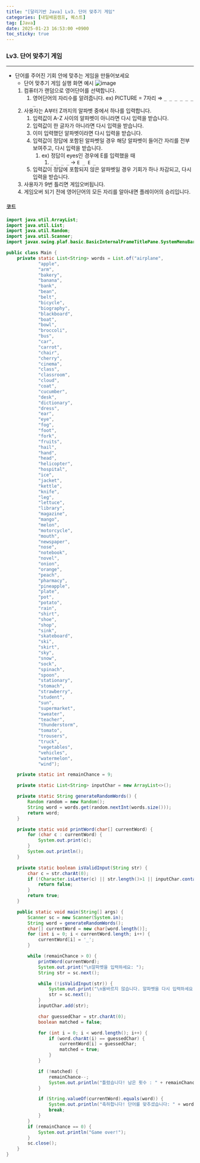 ```yaml
---
title: "[달리기반 Java] Lv3. 단어 맞추기 게임"
categories: [내일배움캠프, 퀘스트]
tag: [Java]
date: 2025-01-23 16:53:00 +0900
toc_sticky: true
---
```

### Lv3. 단어 맞추기 게임
***
- 단어를 주어진 기회 안에 맞추는 게임을 만들어보세요
  - 단어 맞추기 게임 실행 화면 예시
  ![image](https://oopy.lazyrockets.com/api/v2/notion/image?src=https%3A%2F%2Fprod-files-secure.s3.us-west-2.amazonaws.com%2F83c75a39-3aba-4ba4-a792-7aefe4b07895%2F34fa1e94-acd5-4e82-a585-40812e1feca1%2FUntitled.png&blockId=17a2dc3e-f514-81de-9a86-c525b7f568bd)
  1. 컴퓨터가 랜덤으로 영어단어를 선택합니다.
     1. 영어단어의 자리수를 알려줍니다.
        ex) PICTURE = 7자리 ⇒ `_ _ _ _ _ _ _`
  2. 사용자는 A부터 Z까지의 알파벳 중에서 하나를 입력합니다.
     1. 입력값이 A-Z 사이의 알파벳이 아니라면 다시 입력을 받습니다.
     2. 입력값이 한 글자가 아니라면 다시 입력을 받습니다.
     3. 이미 입력했던 알파벳이라면 다시 입력을 받습니다.
     4. 입력값이 정답에 포함된 알파벳일 경우 해당 알파벳이 들어간 자리를 전부 보여주고, 다시 입력을 받습니다.
        1. ex) 정답이 eyes인 경우에 E를 입력했을 때
           1. `_ _ _ _` → `E _ E _`
     5. 입력값이 정답에 포함되지 않은 알파벳일 경우 기회가 하나 차감되고, 다시 입력을 받습니다.
  3. 사용자가 9번 틀리면 게임오버됩니다.
  4. 게임오버 되기 전에 영어단어의 모든 자리를 알아내면 플레이어의 승리입니다.

#### 코드
```java
import java.util.ArrayList;
import java.util.List;
import java.util.Random;
import java.util.Scanner;
import javax.swing.plaf.basic.BasicInternalFrameTitlePane.SystemMenuBar;

public class Main {
    private static List<String> words = List.of("airplane",
            "apple",
            "arm",
            "bakery",
            "banana",
            "bank",
            "bean",
            "belt",
            "bicycle",
            "biography",
            "blackboard",
            "boat",
            "bowl",
            "broccoli",
            "bus",
            "car",
            "carrot",
            "chair",
            "cherry",
            "cinema",
            "class",
            "classroom",
            "cloud",
            "coat",
            "cucumber",
            "desk",
            "dictionary",
            "dress",
            "ear",
            "eye",
            "fog",
            "foot",
            "fork",
            "fruits",
            "hail",
            "hand",
            "head",
            "helicopter",
            "hospital",
            "ice",
            "jacket",
            "kettle",
            "knife",
            "leg",
            "lettuce",
            "library",
            "magazine",
            "mango",
            "melon",
            "motorcycle",
            "mouth",
            "newspaper",
            "nose",
            "notebook",
            "novel",
            "onion",
            "orange",
            "peach",
            "pharmacy",
            "pineapple",
            "plate",
            "pot",
            "potato",
            "rain",
            "shirt",
            "shoe",
            "shop",
            "sink",
            "skateboard",
            "ski",
            "skirt",
            "sky",
            "snow",
            "sock",
            "spinach",
            "spoon",
            "stationary",
            "stomach",
            "strawberry",
            "student",
            "sun",
            "supermarket",
            "sweater",
            "teacher",
            "thunderstorm",
            "tomato",
            "trousers",
            "truck",
            "vegetables",
            "vehicles",
            "watermelon",
            "wind");

    private static int remainChance = 9;

    private static List<String> inputChar = new ArrayList<>();

    private static String generateRandomWords() {
        Random random = new Random();
        String word = words.get(random.nextInt(words.size()));
        return word;
    }

    private static void printWord(char[] currentWord) {
        for (char c : currentWord) {
            System.out.print(c);
        }
        System.out.println();
    }

    private static boolean isValidInput(String str) {
        char c = str.charAt(0);
        if (!Character.isLetter(c) || str.length()>1 || inputChar.contains(str)) {
            return false;
        }
        return true;
    }

    public static void main(String[] args) {
        Scanner sc = new Scanner(System.in);
        String word = generateRandomWords();
        char[] currentWord = new char[word.length()];
        for (int i = 0; i < currentWord.length; i++) {
            currentWord[i] = '_';
        }

        while (remainChance > 0) {
            printWord(currentWord);
            System.out.print("\n알파벳을 입력하세요: ");
            String str = sc.next();

            while (!isValidInput(str)) {
                System.out.print("\n올바르지 않습니다. 알파벳을 다시 입력하세요: ");
                str = sc.next();
            }
            inputChar.add(str);

            char guessedChar = str.charAt(0);
            boolean matched = false;

            for (int i = 0; i < word.length(); i++) {
                if (word.charAt(i) == guessedChar) {
                    currentWord[i] = guessedChar;
                    matched = true;
                }
            }

            if (!matched) {
                remainChance--;
                System.out.println("틀렸습니다! 남은 횟수 : " + remainChance);
            }

            if (String.valueOf(currentWord).equals(word)) {
                System.out.println("축하합니다! 단어를 맞추셨습니다: " + word);
                break;
            }
        }
        if (remainChance == 0) {
            System.out.println("Game over!");
        }
        sc.close();
    }
}
```

